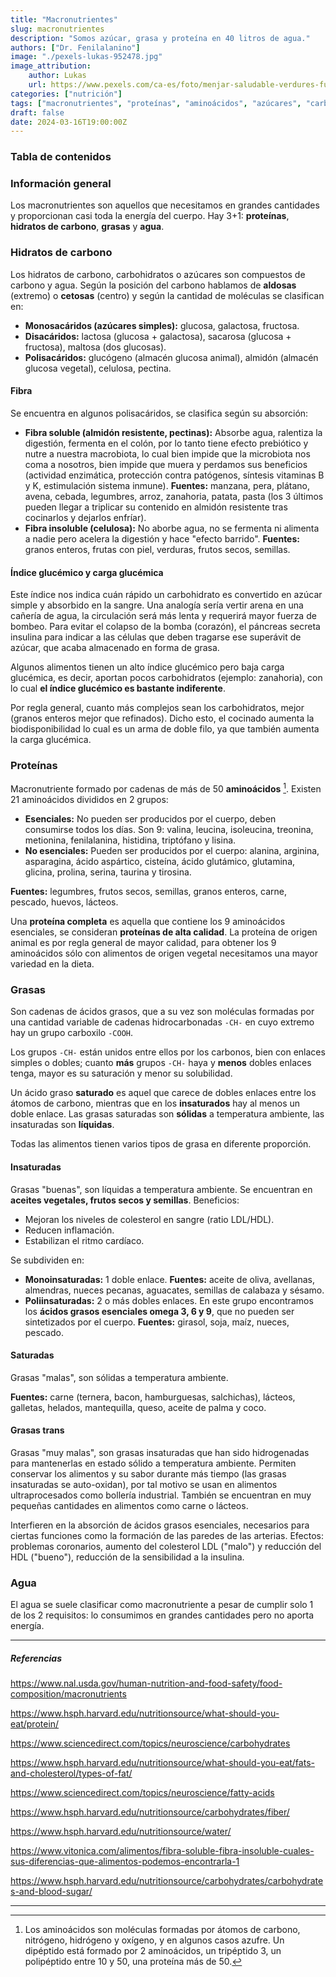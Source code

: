 ```yaml
---
title: "Macronutrientes"
slug: macronutrientes
description: "Somos azúcar, grasa y proteína en 40 litros de agua."
authors: ["Dr. Fenilalanino"]
image: "./pexels-lukas-952478.jpg"
image_attribution:
    author: Lukas
    url: https://www.pexels.com/ca-es/foto/menjar-saludable-verdures-fusta-952478/
categories: ["nutrición"]
tags: ["macronutrientes", "proteínas", "aminoácidos", "azúcares", "carbohidratos", "fibra", "grasa"]
draft: false
date: 2024-03-16T19:00:00Z
---
```


### Tabla de contenidos


### Información general
Los macronutrientes son aquellos que necesitamos en grandes cantidades y proporcionan casi toda la energía del cuerpo. Hay 3+1: **proteínas**, **hidratos de carbono**, **grasas** y **agua**. 

### Hidratos de carbono
Los hidratos de carbono, carbohidratos o azúcares son compuestos de carbono y agua. Según la posición del carbono hablamos de **aldosas** (extremo) o **cetosas** (centro) y según la cantidad de moléculas se clasifican en:

- **Monosacáridos (azúcares simples):** glucosa, galactosa, fructosa.
- **Disacáridos:** lactosa (glucosa + galactosa), sacarosa (glucosa + fructosa), maltosa (dos glucosas).
- **Polisacáridos:** glucógeno (almacén glucosa animal), almidón (almacén glucosa vegetal), celulosa, pectina.

#### Fibra
Se encuentra en algunos polisacáridos, se clasifica según su absorción:
- **Fibra soluble (almidón resistente, pectinas):** Absorbe agua, ralentiza la digestión, fermenta en el colón, por lo tanto tiene efecto prebiótico y nutre a nuestra macrobiota, lo cual bien impide que la microbiota nos coma a nosotros, bien impide que muera y perdamos sus beneficios (actividad enzimática, protección contra patógenos, síntesis vitaminas B y K, estimulación sistema inmune). **Fuentes:** manzana, pera, plátano, avena, cebada, legumbres, arroz, zanahoria, patata, pasta (los 3 últimos pueden llegar a triplicar su contenido en almidón resistente tras cocinarlos y dejarlos enfríar).
- **Fibra insoluble (celulosa):** No aborbe agua, no se fermenta ni alimenta a nadie pero acelera la digestión y hace "efecto barrido". **Fuentes:** granos enteros, frutas con piel, verduras, frutos secos, semillas.

#### Índice glucémico y carga glucémica
Este índice nos indica cuán rápido un carbohidrato es convertido en azúcar simple y absorbido en la sangre. Una analogía sería vertir arena en una cañería de agua, la circulación será más lenta y requerirá mayor fuerza de bombeo. Para evitar el colapso de la bomba (corazón), el páncreas secreta insulina para indicar a las células que deben tragarse ese superávit de azúcar, que acaba almacenado en forma de grasa.

Algunos alimentos tienen un alto índice glucémico pero baja carga glucémica, es decir, aportan pocos carbohidratos (ejemplo: zanahoria), con lo cual **el índice glucémico es bastante indiferente**.

Por regla general, cuanto más complejos sean los carbohidratos, mejor (granos enteros mejor que refinados). Dicho esto, el cocinado aumenta la biodisponibilidad lo cual es un arma de doble filo, ya que también aumenta la carga glucémica.


### Proteínas
Macronutriente formado por cadenas de más de 50 **aminoácidos** [^1]. Existen 21 aminoácidos divididos en 2 grupos:

- **Esenciales:** No pueden ser producidos por el cuerpo, deben consumirse todos los días. Son 9: valina, leucina, isoleucina, treonina, metionina, fenilalanina, histidina, triptófano y lisina.
- **No esenciales:** Pueden ser producidos por el cuerpo: alanina, arginina, asparagina, ácido aspártico, cisteína, ácido glutámico, glutamina, glicina, prolina, serina, taurina y tirosina.

**Fuentes:** legumbres, frutos secos, semillas, granos enteros, carne, pescado, huevos, lácteos.

Una **proteína completa** es aquella que contiene los 9 aminoácidos esenciales, se consideran **proteínas de alta calidad**. La proteína de origen animal es por regla general de mayor calidad, para obtener los 9 aminoácidos sólo con alimentos de origen vegetal necesitamos una mayor variedad en la dieta.


### Grasas
Son cadenas de ácidos grasos, que a su vez son moléculas formadas por una cantidad variable de cadenas hidrocarbonadas `-CH-` en cuyo extremo hay un grupo carboxilo `-COOH`.

Los grupos `-CH-` están unidos entre ellos por los carbonos, bien con enlaces simples o dobles; cuanto **más** grupos `-CH-` haya y **menos** dobles enlaces tenga, mayor es su saturación y menor su solubilidad.

Un ácido graso **saturado** es aquel que carece de dobles enlaces entre los átomos de carbono, mientras que en los **insaturados** hay al menos un doble enlace. Las grasas saturadas son **sólidas** a temperatura ambiente, las insaturadas son **líquidas**.

Todas las alimentos tienen varios tipos de grasa en diferente proporción.

#### Insaturadas
Grasas "buenas", son líquidas a temperatura ambiente. Se encuentran en **aceites vegetales, frutos secos y semillas**. Beneficios:

- Mejoran los niveles de colesterol en sangre (ratio LDL/HDL).
- Reducen inflamación.
- Estabilizan el ritmo cardíaco.

Se subdividen en:

- **Monoinsaturadas:** 1 doble enlace. **Fuentes:** aceite de oliva, avellanas, almendras, nueces pecanas, aguacates, semillas de calabaza y sésamo.
- **Poliinsaturadas:** 2 o más dobles enlaces. En este grupo encontramos los **ácidos grasos esenciales omega 3, 6 y 9**, que no pueden ser sintetizados por el cuerpo. **Fuentes:** girasol, soja, maíz, nueces, pescado.

#### Saturadas
Grasas "malas", son sólidas a temperatura ambiente.

**Fuentes:** carne (ternera, bacon, hamburguesas, salchichas), lácteos, galletas, helados, mantequilla, queso, aceite de palma y coco.

#### Grasas trans
Grasas "muy malas", son grasas insaturadas que han sido hidrogenadas para mantenerlas en estado sólido a temperatura ambiente. Permiten conservar los alimentos y su sabor durante más tiempo (las grasas insaturadas se auto-oxidan), por tal motivo se usan en alimentos ultraprocesados como bollería industrial. También se encuentran en muy pequeñas cantidades en alimentos como carne o lácteos.

Interfieren en la absorción de ácidos grasos esenciales, necesarios para ciertas funciones como la formación de las paredes de las arterias. Efectos: problemas coronarios, aumento del colesterol LDL ("malo") y reducción del HDL ("bueno"), reducción de la sensibilidad a la insulina.


### Agua
El agua se suele clasificar como macronutriente a pesar de cumplir solo 1 de los 2 requisitos: lo consumimos en grandes cantidades pero no aporta energía.


---

##### Referencias

https://www.nal.usda.gov/human-nutrition-and-food-safety/food-composition/macronutrients

https://www.hsph.harvard.edu/nutritionsource/what-should-you-eat/protein/

https://www.sciencedirect.com/topics/neuroscience/carbohydrates

https://www.hsph.harvard.edu/nutritionsource/what-should-you-eat/fats-and-cholesterol/types-of-fat/

https://www.sciencedirect.com/topics/neuroscience/fatty-acids

https://www.hsph.harvard.edu/nutritionsource/carbohydrates/fiber/

https://www.hsph.harvard.edu/nutritionsource/water/

https://www.vitonica.com/alimentos/fibra-soluble-fibra-insoluble-cuales-sus-diferencias-que-alimentos-podemos-encontrarla-1

https://www.hsph.harvard.edu/nutritionsource/carbohydrates/carbohydrates-and-blood-sugar/


---

[^1]: Los aminoácidos son moléculas formadas por átomos de carbono, nitrógeno, hidrógeno y oxígeno, y en algunos casos azufre. Un dipéptido está formado por 2 aminoácidos, un tripéptido 3, un polipéptido entre 10 y 50, una proteína más de 50.
